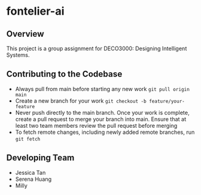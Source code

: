 # fontelier-ai

## Overview
This project is a group assignment for DECO3000: Designing Intelligent Systems.

## Contributing to the Codebase
- Always pull from main before starting any new work `git pull origin main`
- Create a new branch for your work `git checkout -b feature/your-feature`
- Never push directly to the main branch. Once your work is complete, create a pull request to merge your branch into main. Ensure that at least two team members review the pull request before merging
- To fetch remote changes, including newly added remote branches, run `git fetch`

## Developing Team
- Jessica Tan 
- Serena Huang
- Milly
